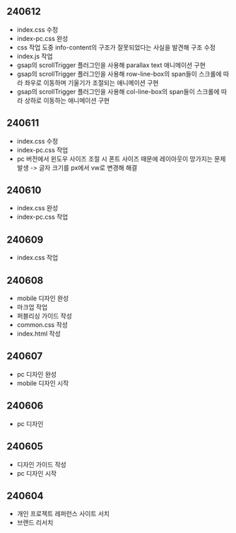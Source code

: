 ## 240612
* index.css 수정
* index-pc.css 완성
* css 작업 도중 info-content의 구조가 잘못되었다는 사실을 발견해 구조 수정
* index.js 작업
* gsap의 scrollTrigger 플러그인을 사용해 parallax text 애니메이션 구현
* gsap의 scrollTrigger 플러그인을 사용해 row-line-box의 span들이 스크롤에 따라 좌우로 이동하며 기울기가 조절되는 애니메이션 구현
* gsap의 scrollTrigger 플러그인을 사용해 col-line-box의 span들이 스크롤에 따라 상하로 이동하는 애니메이션 구현

## 240611
* index.css 수정
* index-pc.css 작업
* pc 버전에서 윈도우 사이즈 조절 시 폰트 사이즈 때문에 레이아웃이 망가지는 문제 발생 -> 글자 크기를 px에서 vw로 변경해 해결

## 240610
* index.css 완성
* index-pc.css 작업

## 240609
* index.css 작업

## 240608
* mobile 디자인 완성
* 마크업 작업
* 퍼블리싱 가이드 작성
* common.css 작성
* index.html 작성

## 240607
* pc 디자인 완성
* mobile 디자인 시작

## 240606
* pc 디자인

## 240605
* 디자인 가이드 작성
* pc 디자인 시작

## 240604
* 개인 프로젝트 레퍼런스 사이트 서치
* 브랜드 리서치